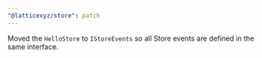 ```yaml
---
"@latticexyz/store": patch
---
```


Moved the `HelloStore` to `IStoreEvents` so all Store events are defined in the same interface.
